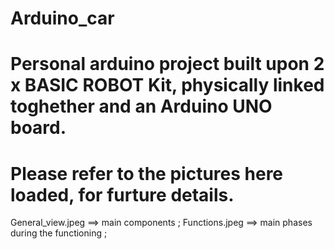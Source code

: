 # Arduino_car
# Personal arduino project built upon 2 x BASIC ROBOT Kit, physically linked toghether and an Arduino UNO board.
# Please refer to the pictures here loaded, for furture details. 
  General_view.jpeg ==> main components ; 
  Functions.jpeg ==> main phases during the functioning ; 
  
